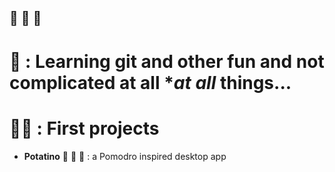 ## 🦉 🪺 🦉

# 🐣 : **Learning git** and other fun and not complicated at all **at all* things... 
# 😶‍🌫️ : **First projects** 
  - **Potatino** 🥔 🤯 🍟 : a Pomodro inspired desktop app
          


